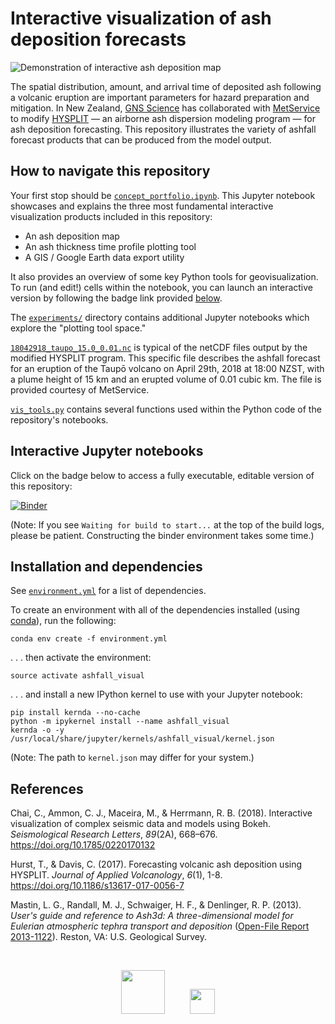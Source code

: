 # Interactive visualization of ash deposition forecasts
![](demonstration.gif "Demonstration of interactive ash deposition map")

The spatial distribution, amount, and arrival time of deposited ash following a volcanic eruption are important parameters for hazard preparation and mitigation. In New Zealand, [GNS Science](https://www.gns.cri.nz/) has collaborated with [MetService](http://www.metservice.com/national/home) to modify [HYSPLIT](https://ready.arl.noaa.gov/HYSPLIT.php) &mdash; an airborne ash dispersion modeling program &mdash; for ash deposition forecasting. This repository illustrates the variety of ashfall forecast products that can be produced from the model output.

## How to navigate this repository
Your first stop should be [`concept_portfolio.ipynb`](concept_portfolio.ipynb). This Jupyter notebook showcases and explains the three most fundamental interactive visualization products included in this repository:

* An ash deposition map
* An ash thickness time profile plotting tool
* A GIS / Google Earth data export utility

It also provides an overview of some key Python tools for geovisualization. To run (and edit!) cells within the notebook, you can launch an interactive version by following the badge link provided [below](#interactive-jupyter-notebooks).

The [`experiments/`](experiments) directory contains additional Jupyter notebooks which explore the "plotting tool space."

[`18042918_taupo_15.0_0.01.nc`](18042918_taupo_15.0_0.01.nc) is typical of the netCDF files output by the modified HYSPLIT program. This specific file describes the ashfall forecast for an eruption of the Taupō volcano on April 29th, 2018 at 18:00 NZST, with a plume height of 15 km and an erupted volume of 0.01 cubic km. The file is provided courtesy of MetService.

[`vis_tools.py`](vis_tools.py) contains several functions used within the Python code of the repository's notebooks.

## Interactive Jupyter notebooks
Click on the badge below to access a fully executable, editable version of this repository:

[![Binder](https://mybinder.org/badge.svg)](https://mybinder.org/v2/gh/liamtoney/ashfall_visual/master)

(Note: If you see `Waiting for build to start...` at the top of the build logs, please be patient. Constructing the binder environment takes some time.)

## Installation and dependencies
See [`environment.yml`](environment.yml) for a list of dependencies.

To create an environment with all of the dependencies installed (using [conda](https://conda.io/docs/)), run the following:
```
conda env create -f environment.yml
```
. . . then activate the environment:
```
source activate ashfall_visual
```
. . . and install a new IPython kernel to use with your Jupyter notebook:
```
pip install kernda --no-cache
python -m ipykernel install --name ashfall_visual
kernda -o -y /usr/local/share/jupyter/kernels/ashfall_visual/kernel.json
```
(Note: The path to `kernel.json` may differ for your system.)

## References
Chai, C., Ammon, C. J., Maceira, M., & Herrmann, R. B. (2018). Interactive visualization of complex seismic data and models using Bokeh. *Seismological Research Letters*, *89*(2A), 668–676. <https://doi.org/10.1785/0220170132>

Hurst, T., & Davis, C. (2017). Forecasting volcanic ash deposition using HYSPLIT. *Journal of Applied Volcanology*, *6*(1), 1-8. <https://doi.org/10.1186/s13617-017-0056-7>

Mastin, L. G., Randall, M. J., Schwaiger, H. F., & Denlinger, R. P. (2013). *User's guide and reference to Ash3d: A three-dimensional model for Eulerian atmospheric tephra transport and deposition* ([Open-File Report 2013-1122](https://pubs.usgs.gov/of/2013/1122/pdf/ofr20131122.pdf)). Reston, VA: U.S. Geological Survey.

</br>
<p align="center">
  <a href="https://www.gns.cri.nz">
    <img src="http://spacewardbound.astrobiology.kiwi/wp-content/uploads/2017/04/GNS_logo-1038x1709.png" height="70"></a>
  &nbsp;&nbsp;&nbsp;&nbsp;&nbsp;&nbsp;&nbsp;&nbsp;
  <a href="http://www.metservice.com/national/home">
    <img src="http://m.metservice.com/sites/all/themes/mobile/images-new/hi/MetService-hammerhead-logo.svg" height="40"></a>
</p>
